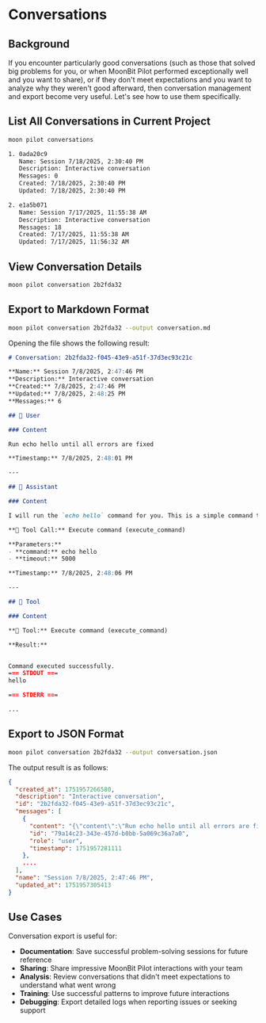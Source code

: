 # Conversations

## Background

If you encounter particularly good conversations (such as those that solved big problems for you, or when MoonBit Pilot performed exceptionally well and you want to share), or if they don't meet expectations and you want to analyze why they weren't good afterward, then conversation management and export become very useful. Let's see how to use them specifically.

## List All Conversations in Current Project

```bash
moon pilot conversations
```

```bash
1. 0ada20c9
   Name: Session 7/18/2025, 2:30:40 PM
   Description: Interactive conversation
   Messages: 0
   Created: 7/18/2025, 2:30:40 PM
   Updated: 7/18/2025, 2:30:40 PM

2. e1a5b071
   Name: Session 7/17/2025, 11:55:38 AM
   Description: Interactive conversation
   Messages: 18
   Created: 7/17/2025, 11:55:38 AM
   Updated: 7/17/2025, 11:56:32 AM
```

## View Conversation Details

```bash
moon pilot conversation 2b2fda32
```

## Export to Markdown Format

```bash
moon pilot conversation 2b2fda32 --output conversation.md
```

Opening the file shows the following result:

```markdown
# Conversation: 2b2fda32-f045-43e9-a51f-37d3ec93c21c

**Name:** Session 7/8/2025, 2:47:46 PM
**Description:** Interactive conversation
**Created:** 7/8/2025, 2:47:46 PM
**Updated:** 7/8/2025, 2:48:25 PM
**Messages:** 6

## 👤 User

### Content

Run echo hello until all errors are fixed

**Timestamp:** 7/8/2025, 2:48:01 PM

---

## 🤖 Assistant

### Content

I will run the `echo hello` command for you. This is a simple command that should not produce any errors.

**🔧 Tool Call:** Execute command (execute_command)

**Parameters:**
- **command:** echo hello
- **timeout:** 5000

**Timestamp:** 7/8/2025, 2:48:06 PM

---

## 🔧 Tool

### Content

**🔧 Tool:** Execute command (execute_command)

**Result:**


Command executed successfully.
=== STDOUT ===
hello

=== STDERR ===

...
```

## Export to JSON Format

```bash
moon pilot conversation 2b2fda32 --output conversation.json
```

The output result is as follows:

```json
{
  "created_at": 1751957266580,
  "description": "Interactive conversation",
  "id": "2b2fda32-f045-43e9-a51f-37d3ec93c21c",
  "messages": [
    {
      "content": "{\"content\":\"Run echo hello until all errors are fixed\",\"role\":\"user\"}",
      "id": "79a14c23-343e-457d-b0bb-5a069c36a7a0",
      "role": "user",
      "timestamp": 1751957281111
    },
    ....
  ],
  "name": "Session 7/8/2025, 2:47:46 PM",
  "updated_at": 1751957305413
}
```

## Use Cases

Conversation export is useful for:

- **Documentation**: Save successful problem-solving sessions for future reference
- **Sharing**: Share impressive MoonBit Pilot interactions with your team
- **Analysis**: Review conversations that didn't meet expectations to understand what went wrong
- **Training**: Use successful patterns to improve future interactions
- **Debugging**: Export detailed logs when reporting issues or seeking support
